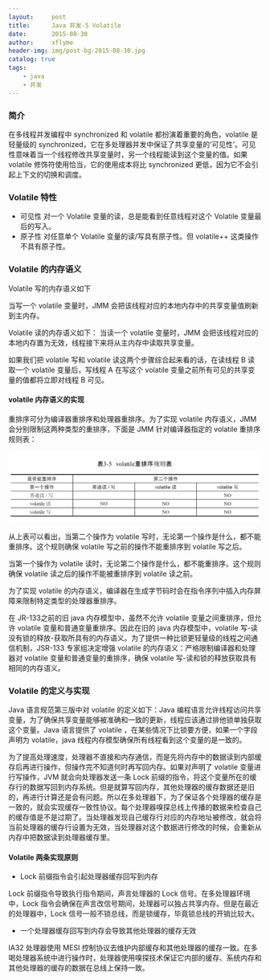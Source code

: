 ```yaml
---
layout:     post
title:      Java 并发-5 Volatile
date:       2015-08-30
author:     xflyme
header-img: img/post-bg-2015-08-30.jpg
catalog: true
tags:
    - java
    - 并发
---
```


### 简介
在多线程并发编程中 synchronized 和 volatile 都扮演着重要的角色，volatile 是轻量级的 synchronized，它在多处理器并发中保证了共享变量的‘可见性’。可见性意味着当一个线程修改共享变量时，另一个线程能读到这个变量的值。如果 volatile 修饰符使用恰当，它的使用成本将比 synchronized 更低，因为它不会引起上下文的切换和调度。

### Volatile 特性
* 可见性 对一个 Volatile 变量的读，总是能看到任意线程对这个 Volatile 变量最后的写入。
* 原子性 对任意单个 Volatile 变量的读/写具有原子性。但 volatile++ 这类操作不具有原子性。

### Volatile 的内存语义
Volatile 写的内存语义如下

当写一个 volatile 变量时，JMM 会把该线程对应的本地内存中的共享变量值刷新到主内存。

Volatile 读的内存语义如下：
当读一个 volatile 变量时，JMM 会把该线程对应的本地内存置为无效，线程接下来将从主内存中读取共享变量。

如果我们把 volatile 写和 volatile 读这两个步骤综合起来看的话，在读线程 B 读取一个 volatile 变量后，写线程 A 在写这个 volatile 变量之前所有可见的共享变量的值都将立即对线程 B 可见。

#### volatile 内存语义的实现
重排序可分为编译器重排序和处理器重排序。为了实现 volatile 内存语义，JMM 会分别限制这两种类型的重排序，下面是 JMM 针对编译器指定的 volatile 重排序规则表：

![图一](/img/java-5-1.png)

从上表可以看出，当第二个操作为 volatile 写时，无论第一个操作是什么，都不能重排序。这个规则确保 volatile 写之前的操作不能重排序到 volatile 写之后。

当第一个操作为 volatile 读时，无论第二个操作是什么，都不能重排序。这个规则确保 volatile 读之后的操作不能被重排序到 volatile 读之前。

为了实现 volatile 的内存语义，编译器在生成字节码时会在指令序列中插入内存屏障来限制特定类型的处理器重排序。

在 JR-133之前的旧 java 内存模型中，虽然不允许 volatile 变量之间重排序，但允许 volatile 变量和普通变量重排序。因此在旧的 java 内存模型中，volatile 写-读没有锁的释放-获取所具有的内存语义。为了提供一种比锁更轻量级的线程之间通信机制，JSR-133 专家组决定增强 volatile 的内存语义：严格限制编译器和处理器对 volatile 变量和普通变量的重排序，确保 volatile 写-读和锁的释放获取具有相同的内存语义。

### Volatile 的定义与实现
Java 语言规范第三版中对 volatile 的定义如下：Java 编程语言允许线程访问共享变量，为了确保共享变量能够被准确和一致的更新，线程应该通过排他锁单独获取这个变量。Java 语言提供了 volatile ，在某些情况下比锁要方便，如果一个字段声明为 volatile，java 线程内存模型确保所有线程看到这个变量的是一致的。

为了提高处理速度，处理器不直接和内存通信，而是先将内存中的数据读到内部缓存后再进行操作，但操作完不知道何时再写回内存。如果对声明了 volatile 变量进行写操作，JVM 就会向处理器发送一条 Lock 前缀的指令，将这个变量所在的缓存行的数据写回到内存系统。但是就算写回内存，其他处理器的缓存数据还是旧的，再进行计算还是会有问题。所以在多处理器下，为了保证各个处理器的缓存是一致的，就会实现缓存一致性协议。每个处理器嗅探总线上传播的数据来检查自己的缓存值是不是过期了。当处理器发现自己缓存行对应的内存地址被修改，就会将当前处理器的缓存行设置为无效，当处理器对这个数据进行修改的时候，会重新从内存中把数据读到处理器缓存里。

#### Volatile 两条实现原则

* Lock 前缀指令会引起处理器缓存回写到内存

Lock 前缀指令导致执行指令期间，声言处理器的 Lock 信号。在多处理器环境中，Lock 指令会确保在声言改信号期间，处理器可以独占共享内存。但是在最近的处理器中，Lock 信号一般不锁总线，而是锁缓存，毕竟锁总线的开销比较大。

* 一个处理器缓存回写到内存会导致其他处理器的缓存无效

IA32 处理器使用 MESI 控制协议去维护内部缓存和其他处理器的缓存一致。在多喝处理器系统中进行操作时，处理器使用嗅探技术保证它内部的缓存、系统内存和其他处理器的缓存的数据在总线上保持一致。

